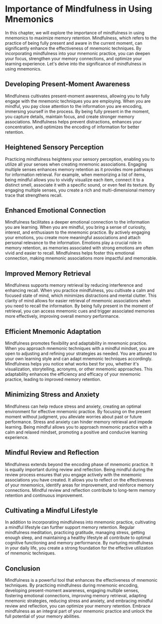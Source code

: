 # Importance of Mindfulness in Using Mnemonics

In this chapter, we will explore the importance of mindfulness in using mnemonics to maximize memory retention. Mindfulness, which refers to the practice of being fully present and aware in the current moment, can significantly enhance the effectiveness of mnemonic techniques. By incorporating mindfulness into your mnemonic practice, you can deepen your focus, strengthen your memory connections, and optimize your learning experience. Let's delve into the significance of mindfulness in using mnemonics.

## Developing Present-Moment Awareness

Mindfulness cultivates present-moment awareness, allowing you to fully engage with the mnemonic techniques you are employing. When you are mindful, you pay close attention to the information you are encoding, immersing yourself in the process. By being fully present in the moment, you capture details, maintain focus, and create stronger memory associations. Mindfulness helps prevent distractions, enhances your concentration, and optimizes the encoding of information for better retention.

## Heightened Sensory Perception

Practicing mindfulness heightens your sensory perception, enabling you to utilize all your senses when creating mnemonic associations. Engaging multiple senses enhances memory retention as it provides more pathways for information retrieval. For example, when memorizing a list of items, being mindful allows you to vividly visualize each item, connect it to a distinct smell, associate it with a specific sound, or even feel its texture. By engaging multiple senses, you create a rich and multi-dimensional memory trace that strengthens recall.

## Enhanced Emotional Connection

Mindfulness facilitates a deeper emotional connection to the information you are learning. When you are mindful, you bring a sense of curiosity, interest, and enthusiasm to the mnemonic practice. By actively engaging your emotions, you create more meaningful associations and attach personal relevance to the information. Emotions play a crucial role in memory retention, as memories associated with strong emotions are often vivid and easier to recall. Mindfulness helps foster this emotional connection, making mnemonic associations more impactful and memorable.

## Improved Memory Retrieval

Mindfulness supports memory retrieval by reducing interference and enhancing recall. When you practice mindfulness, you cultivate a calm and focused state of mind, which minimizes distractions and mental clutter. This clarity of mind allows for easier retrieval of mnemonic associations when you need to recall the information. By being fully present in the moment of retrieval, you can access mnemonic cues and trigger associated memories more effectively, improving overall memory performance.

## Efficient Mnemonic Adaptation

Mindfulness promotes flexibility and adaptability in mnemonic practice. When you approach mnemonic techniques with a mindful mindset, you are open to adjusting and refining your strategies as needed. You are attuned to your own learning style and can adapt mnemonic techniques accordingly. Mindfulness helps you notice what works best for you, whether it's visualization, storytelling, acronyms, or other mnemonic approaches. This adaptability enhances the efficiency and efficacy of your mnemonic practice, leading to improved memory retention.

## Minimizing Stress and Anxiety

Mindfulness can help reduce stress and anxiety, creating an optimal environment for effective mnemonic practice. By focusing on the present moment without judgment, you alleviate worries about past or future performance. Stress and anxiety can hinder memory retrieval and impede learning. Being mindful allows you to approach mnemonic practice with a calm and relaxed mindset, promoting a positive and conducive learning experience.

## Mindful Review and Reflection

Mindfulness extends beyond the encoding phase of mnemonic practice. It is equally important during review and reflection. Being mindful during the review process ensures that you engage actively with the mnemonic associations you have created. It allows you to reflect on the effectiveness of your mnemonics, identify areas for improvement, and reinforce memory connections. Mindful review and reflection contribute to long-term memory retention and continuous improvement.

## Cultivating a Mindful Lifestyle

In addition to incorporating mindfulness into mnemonic practice, cultivating a mindful lifestyle can further support memory retention. Regular mindfulness meditation, practicing gratitude, managing stress, getting enough sleep, and maintaining a healthy lifestyle all contribute to optimal cognitive functioning and memory performance. By nurturing mindfulness in your daily life, you create a strong foundation for the effective utilization of mnemonic techniques.

## Conclusion

Mindfulness is a powerful tool that enhances the effectiveness of mnemonic techniques. By practicing mindfulness during mnemonic encoding, developing present-moment awareness, engaging multiple senses, fostering emotional connections, improving memory retrieval, adapting mnemonic strategies, reducing stress and anxiety, and embracing mindful review and reflection, you can optimize your memory retention. Embrace mindfulness as an integral part of your mnemonic practice and unlock the full potential of your memory abilities.
